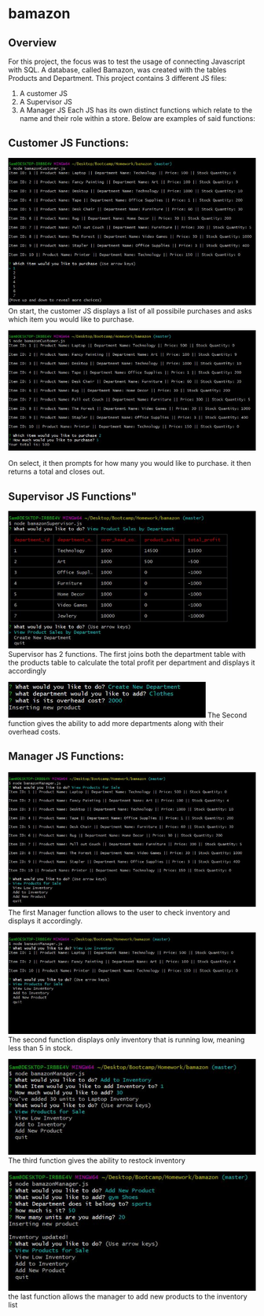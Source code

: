 # bamazon

## Overview
For this project, the focus was to test the usage of connecting Javascript with SQL. A database, called Bamazon, was created with
the tables Products and Department. This project contains 3 different JS files:
1) A customer JS
2) A Supervisor JS
3) A Manager JS
Each JS has its own distinct functions which relate to the name and their role within a store. Below are examples of said functions:

## Customer JS Functions:

![Image of CustomerFunction1](https://github.com/SamLlamas/bamazon/blob/master/images/Customer1.JPG)
On start, the customer JS displays a list of all possibile purchases and asks which item you would like to purchase.

![Image of CustomerFunction2](https://github.com/SamLlamas/bamazon/blob/master/images/Customer2.JPG)

On select, it then prompts for how many you would like to purchase. it then returns a total and closes out. 

## Supervisor JS Functions"

![Image of SupervisorFunction1](https://github.com/SamLlamas/bamazon/blob/master/images/Supervisor1.JPG)
Supervisor has 2 functions. The first joins both the department table with the products table to calculate the total profit per department 
and displays it accordingly

![Image of SupervisorFunction2](https://github.com/SamLlamas/bamazon/blob/master/images/Supervisor2.JPG)
The Second function gives the ability to add more departments along with their overhead costs. 

## Manager JS Functions: 
![Image of ManagerFunction1](https://github.com/SamLlamas/bamazon/blob/master/images/Manager2.JPG)
The first Manager function allows to the user to check inventory and displays it accordingly. 

![Image of ManagerFunction3](https://github.com/SamLlamas/bamazon/blob/master/images/Manager3.JPG)
The second function displays only inventory that is running low, meaning less than 5 in stock.

![Image of ManagerFunction4](https://github.com/SamLlamas/bamazon/blob/master/images/Manager4.JPG)
The third function gives the ability to restock inventory

![Image of ManagerFunction5](https://github.com/SamLlamas/bamazon/blob/master/images/Manager5.JPG)
the last function allows the manager to add new products to the inventory list

